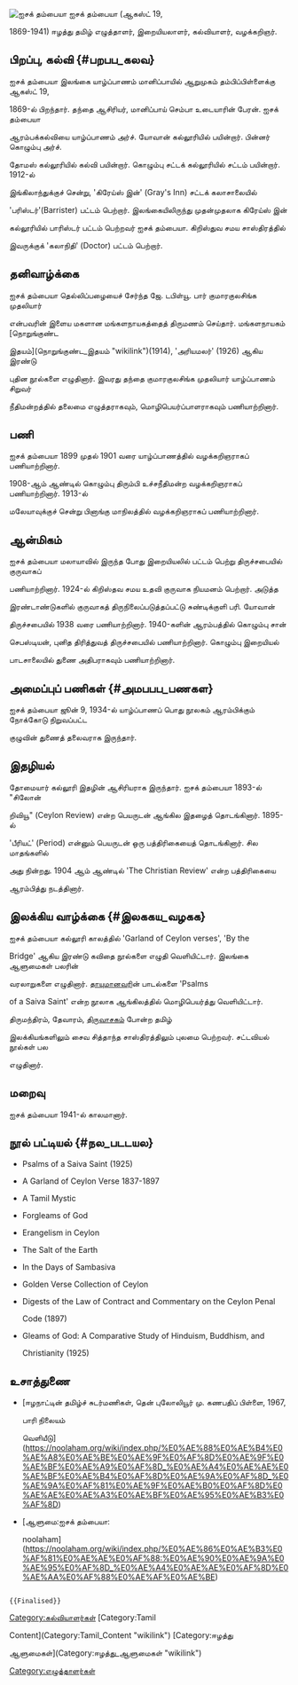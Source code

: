 ![ஐசக் தம்பையா](ஐசக்_தம்பையா.png "ஐசக் தம்பையா") ஐசக் தம்பையா (ஆகஸ்ட் 19,
1869-1941) ஈழத்து தமிழ் எழுத்தாளர், இறையியலாளர், கல்வியாளர், வழக்கறிஞர்.

## பிறப்பு, கல்வி {#பறபப_கலவ}

ஐசக் தம்பையா இலங்கை யாழ்ப்பாணம் மானிப்பாயில் ஆறுமுகம் தம்பிப்பிள்ளைக்கு ஆகஸ்ட் 19,
1869-ல் பிறந்தார். தந்தை ஆசிரியர், மானிப்பாய் செம்பா உடையாரின் பேரன். ஐசக் தம்பையா
ஆரம்பக்கல்வியை யாழ்ப்பாணம் அர்ச். யோவான் கல்லூரியில் பயின்றார். பின்னர் கொழும்பு அர்ச்.
தோமஸ் கல்லூரியில் கல்வி பயின்றார். கொழும்பு சட்டக் கல்லூரியில் சட்டம் பயின்றார். 1912-ல்
இங்கிலாந்துக்குச் சென்று, 'கிரேய்ஸ் இன்' (Gray\'s Inn) சட்டக் கலாசாலையில்
\'பரிஸ்டர்\'(Barrister) பட்டம் பெற்றார். இலங்கையிலிருந்து முதன்முதலாக கிரேய்ஸ் இன்
கல்லூரியில் பாரிஸ்டர் பட்டம் பெற்றவர் ஐசக் தம்பையா. கிறிஸ்துவ சமய சாஸ்திரத்தில்
இவருக்குக் 'கலாநிதி' (Doctor) பட்டம் பெற்றார்.

## தனிவாழ்க்கை

ஐசக் தம்பையா தெல்லிப்பழையைச் சேர்ந்த ஜே. டபிள்யூ. பார் குமாரகுலசிங்க முதலியார்
என்பவரின் இளைய மகளான மங்களநாயகத்தைத் திருமணம் செய்தார். மங்களநாயகம் [நொறுங்குண்ட
இதயம்](நொறுங்குண்ட_இதயம் "wikilink")(1914), \'அரியமலர்\' (1926) ஆகிய இரண்டு
புதின நூல்களை எழுதினார். இவரது தந்தை குமாரகுலசிங்க முதலியார் யாழ்ப்பாணம் சிறுவர்
நீதிமன்றத்தில் தலைமை எழுத்தராகவும், மொழிபெயர்ப்பாளராகவும் பணியாற்றினார்.

## பணி

ஐசக் தம்பையா 1899 முதல் 1901 வரை யாழ்ப்பாணத்தில் வழக்கறிஞராகப் பணியாற்றினார்.
1908-ஆம் ஆண்டில் கொழும்பு திரும்பி உச்சநீதிமன்ற வழக்கறிஞராகப் பணியாற்றினார். 1913-ல்
மலேயாவுக்குச் சென்று பினாங்கு மாநிலத்தில் வழக்கறிஞராகப் பணியாற்றினார்.

## ஆன்மிகம்

ஐசக் தம்பையா மலாயாவில் இருந்த போது இறையியலில் பட்டம் பெற்று திருச்சபையில் குருவாகப்
பணியாற்றினார். 1924-ல் கிறிஸ்தவ சமய உதவி குருவாக நியமனம் பெற்றார். அடுத்த
இரண்டாண்டுகளில் குருவாகத் திருநிலைப்படுத்தப்பட்டு சுண்டிக்குளி பரி. யோவான்
திருச்சபையில் 1938 வரை பணியாற்றினார். 1940-களின் ஆரம்பத்தில் கொழும்பு சான்
செபஸ்டியன், புனித திரித்துவத் திருச்சபையில் பணியாற்றினார். கொழும்பு இறையியல்
பாடசாலையில் துணை அதிபராகவும் பணியாற்றினார்.

## அமைப்புப் பணிகள் {#அமபபப_பணகள}

ஐசக் தம்பையா ஜூன் 9, 1934-ல் யாழ்ப்பாணப் பொது நூலகம் ஆரம்பிக்கும் நோக்கோடு நிறுவப்பட்ட
குழுவின் துணைத் தலைவராக இருந்தார்.

## இதழியல்

தோமையார் கல்லூரி இதழின் ஆசிரியராக இருந்தார். ஐசக் தம்பையா 1893-ல் \"சிலோன்
றிவியூ\" (Ceylon Review) என்ற பெயருடன் ஆங்கில இதழைத் தொடங்கினார். 1895-ல்
'பீரியட்' (Period) என்னும் பெயருடன் ஒரு பத்திரிகையைத் தொடங்கினார். சில மாதங்களில்
அது நின்றது. 1904 ஆம் ஆண்டில் \'The Christian Review\' என்ற பத்திரிகையை
ஆரம்பித்து நடத்தினார்.

## இலக்கிய வாழ்க்கை {#இலககய_வழகக}

ஐசக் தம்பையா கல்லூரி காலத்தில் \'Garland of Ceylon verses\', \'By the
Bridge\' ஆகிய இரண்டு கவிதை நூல்களை எழுதி வெளியிட்டார். இலங்கை ஆளுமைகள் பலரின்
வரலாறுகளை எழுதினார். [தாயுமானவர](தாயுமானவர் "wikilink")ின் பாடல்களை 'Psalms
of a Saiva Saint\' என்ற நூலாக ஆங்கிலத்தில் மொழிபெயர்த்து வெளியிட்டார்.
திருமந்திரம், தேவாரம், [திருவாசகம்](திருவாசகம் "wikilink") போன்ற தமிழ்
இலக்கியங்களிலும் சைவ சித்தாந்த சாஸ்திரத்திலும் புலமை பெற்றவர். சட்டவியல் நூல்கள் பல
எழுதினார்.

## மறைவு

ஐசக் தம்பையா 1941-ல் காலமானார்.

## நூல் பட்டியல் {#நல_படடயல}

-   Psalms of a Saiva Saint (1925)
-   A Garland of Ceylon Verse 1837-1897
-   A Tamil Mystic
-   Forgleams of God
-   Erangelism in Ceylon
-   The Salt of the Earth
-   In the Days of Sambasiva
-   Golden Verse Collection of Ceylon
-   Digests of the Law of Contract and Commentary on the Ceylon Penal
    Code (1897)
-   Gleams of God: A Comparative Study of Hinduism, Buddhism, and
    Christianity (1925)

## உசாத்துணை

-   [ஈழநாட்டின் தமிழ்ச் சுடர்மணிகள், தென் புலோலியூர் மு. கணபதிப் பிள்ளை, 1967,
    பாரி நிலையம்
    வெளியீடு](https://noolaham.org/wiki/index.php/%E0%AE%88%E0%AE%B4%E0%AE%A8%E0%AE%BE%E0%AE%9F%E0%AF%8D%E0%AE%9F%E0%AE%BF%E0%AE%A9%E0%AF%8D_%E0%AE%A4%E0%AE%AE%E0%AE%BF%E0%AE%B4%E0%AF%8D%E0%AE%9A%E0%AF%8D_%E0%AE%9A%E0%AF%81%E0%AE%9F%E0%AE%B0%E0%AF%8D%E0%AE%AE%E0%AE%A3%E0%AE%BF%E0%AE%95%E0%AE%B3%E0%AF%8D)
-   [ஆளுமை:ஐசக் தம்பையா:
    noolaham](https://noolaham.org/wiki/index.php/%E0%AE%86%E0%AE%B3%E0%AF%81%E0%AE%AE%E0%AF%88:%E0%AE%90%E0%AE%9A%E0%AE%95%E0%AF%8D_%E0%AE%A4%E0%AE%AE%E0%AF%8D%E0%AE%AA%E0%AF%88%E0%AE%AF%E0%AE%BE)

```{=mediawiki}
{{Finalised}}
```
[Category:கல்வியாளர்கள்](Category:கல்வியாளர்கள் "wikilink") [Category:Tamil
Content](Category:Tamil_Content "wikilink") [Category:ஈழத்து
ஆளுமைகள்](Category:ஈழத்து_ஆளுமைகள் "wikilink")
[Category:எழுத்தாளர்கள்](Category:எழுத்தாளர்கள் "wikilink")
